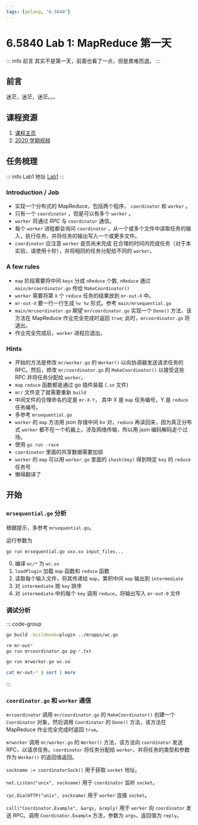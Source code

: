 ```yaml
---
tags: [golang, "6.5840"]
---
```


# 6.5840 Lab 1: MapReduce 第一天

::: info 前言
其实不是第一天，前面也看了一点，但是畏难而退。
:::

## 前言

迷茫，迷茫，迷茫。。。

## 课程资源

1. [课程主页](https://pdos.csail.mit.edu/6.824/)
2. [2020 学期视频](https://www.bilibili.com/video/av91748150)

## 任务梳理

::: info Lab1 地址
[Lab1](https://pdos.csail.mit.edu/6.824/labs/lab-mr.html)
:::

### Introduction / Job

-   实现一个分布式的 MapReduce，包括两个程序， `coordinator` 和 `worker` 。
-   只有一个 `coordinator` ，但是可以有多个 `worker` 。
-   `worker` 将通过 _RPC_ 与 `coordinator` 通信。
-   每个 `worker` 进程都会询问 `coordinator` ，从一个或多个文件中读取任务的输入，执行任务，并将任务的输出写入一个或更多文件。
-   `coordinator` 应注意 `worker` 是否尚未完成 在合理的时间内完成任务（对于本实验，请使用十秒），并将相同的任务分配给不同的 `worker`。

### A few rules

-   `map` 阶段需要将中间 `keys` 分成 `nReduce` 个数, `nReduce` 通过 `main/mrcoordinator.go` 传给 `MakeCoordinator()`
-   `worker` 需要将第 `X` 个 `reduce` 任务的结果放到 `mr-out-X` 中。
-   `mr-out-X` 要一行一行生成 `%v %v` 形式。参考 `main/mrsequential.go`
-   `main/mrcoordinator.go` 期望 `mr/coordinator.go` 实现一个 `Done()` 方法，该方法在 MapReduce 作业完全完成时返回 `true`; 此时，`mrcoordinator.go` 将退出。
-   作业完全完成后，`worker` 进程应退出。

### Hints

-   开始的方法是修改 `mr/worker.go` 的 `Worker()` 以向协调器发送请求任务的 RPC。然后，修改 `mr/coordinator.go` 的 `MakeCoordinator()` 以接受这些 RPC 并将任务分配给 `worker`。
-   `map` `reduce` 函数都是通过 go 插件装载 (`.so` 文件)
-   `mr/` 文件变了就需要重新 `build`
-   中间文件的合理命名约定是 `mr-X-Y`， 其中 X 是 `map` 任务编号，Y 是 `reduce` 任务编号。
-   多参考 `mrsequential.go`
-   `worker` 的 `map` 方法用 json 存储中间 kv 对，`reduce` 再读回来，因为真正分布式 `worker` 都不在一个机器上，涉及网络传输，所以用 json 编码解码走个过场。
-   使用 `go run -race`
-   `coordinator` 里面的共享数据需要加锁
-   `worker` 的 `map` 可以用 `worker.go` 里面的 `ihash(key)` 得到特定 `key` 的 `reduce` 任务号
-   懒得翻译了

## 开始

### `mrsequential.go` 分析

根据提示，多参考 `mrsequential.go`。

运行参数为

```bash
go run mrsequential.go xxx.so input_files...
```

0.  编译 `wc/*` 为 `wc.so`
1.  `loadPlugin` 加载 `map` 函数和 `reduce` 函数
2.  读取每个输入文件，将其传递给 `map`，累积中间 `map` 输出到 `intermediate`
3.  对 `intermediate` 按 `key` 排序
4.  对 `intermediate` 中的每个 `key` 调用 `reduce`，将输出写入 `mr-out-0` 文件

### 调试分析

::: code-group

```bash [前置]
go build -buildmode=plugin ../mrapps/wc.go
```

```bash [mrcoordinator]
rm mr-out*
go run mrcoordinator.go pg-*.txt
```

```bash [mrworker]
go run mrworker.go wc.so
```

```bash [查看输出]
cat mr-out-* | sort | more
```

:::

### `coordinator.go` 和 `worker` 通信

`mrcoordinator` 调用 `mr/coordinator.go` 的 `MakeCoordinator()` 创建一个 `Coordinator` 对象，然后调用 `Coordinator` 的 `Done()` 方法，该方法在 MapReduce 作业完全完成时返回 `true`。

`mrworker` 调用 `mr/worker.go` 的 `Worker()` 方法，该方法向 `coordinator` 发送 RPC，以请求任务。`coordinator` 将任务分配给 `worker`，并将任务的类型和参数作为 `Worker()` 的返回值返回。

`sockname := coordinatorSock()` 用于获取 `socket` 地址。

`net.Listen("unix", sockname)` 用于 `coordinator` 监听 `socket`。

`rpc.DialHTTP("unix", sockname)` 用于 `worker` 连接 `socket`。

`call("Coordinator.Example", &args, &reply)` 用于 `worker` 向 `coordinator` 发送 RPC。调用 `Coordinator.Example` 方法，参数为 `args`，返回值为 `reply`。
